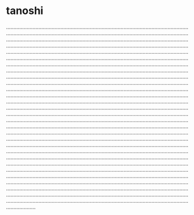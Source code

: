 # tanoshi
................................................................................................................................................................................................................................................................................................................................................................................................................................................................................................................................................................................................................................................................................................................................................................................................................................................................................................................................................................................................................................................................................................................................................................................................................................................................................................................................................................................................................................................................................................................................................................................................................................................................................................................................................................................................................................................................................................................................................................................................................................................................................................................................................................................................................................................................................................................................................................................................................................................................................................................................................................................................................................................................................................................................................................................................................................................................................................................................................................................................................................................................................................................................................................................................................................................................................................................................................................................................................................................................................................................................................................................................................................................................................................................................................................